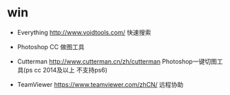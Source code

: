 # win
* Everything http://www.voidtools.com/ 快速搜索

* Photoshop CC 做图工具
* Cutterman http://www.cutterman.cn/zh/cutterman Photoshop一键切图工具(ps cc 2014及以上 不支持ps6)

* TeamViewer https://www.teamviewer.com/zhCN/ 远程协助
